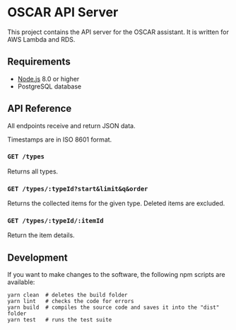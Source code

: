 # OSCAR API Server

This project contains the API server for the OSCAR assistant. It is written for AWS Lambda and RDS.

## Requirements

* [Node.js](https://nodejs.org/) 8.0 or higher
* PostgreSQL database

## API Reference

All endpoints receive and return JSON data.

Timestamps are in ISO 8601 format.

### `GET /types`

Returns all types.

### `GET /types/:typeId?start&limit&q&order`

Returns the collected items for the given type. Deleted items are excluded.

### `GET /types/:typeId/:itemId`

Return the item details.

## Development

If you want to make changes to the software, the following npm scripts are available:

```
yarn clean  # deletes the build folder
yarn lint   # checks the code for errors
yarn build  # compiles the source code and saves it into the "dist" folder
yarn test   # runs the test suite
```
